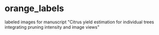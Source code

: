 # orange_labels
labeled images for manuscript "Citrus yield estimation for individual trees integrating pruning intensity and image views"
